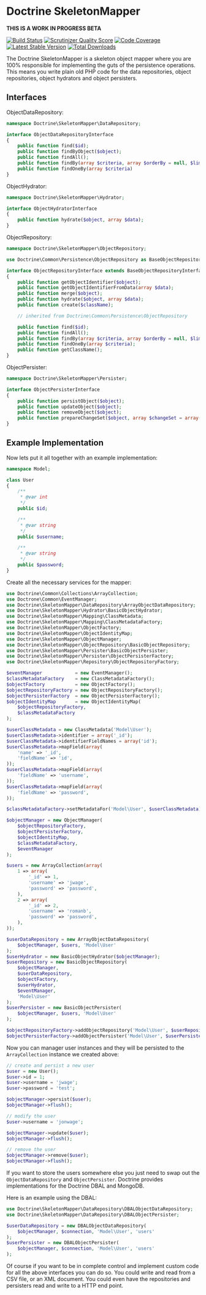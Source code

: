 Doctrine SkeletonMapper
=======================

**THIS IS A WORK IN PROGRESS BETA**

[![Build Status](https://travis-ci.org/doctrine/skeleton-mapper.png)](https://travis-ci.org/doctrine/skeleton-mapper)
[![Scrutinizer Quality Score](https://scrutinizer-ci.com/g/doctrine/skeleton-mapper/badges/quality-score.png?s=7e0e1d4b5d7f6be61a3cd804dba556a0e4d1141d)](https://scrutinizer-ci.com/g/doctrine/skeleton-mapper/)
[![Code Coverage](https://scrutinizer-ci.com/g/doctrine/skeleton-mapper/badges/coverage.png?s=a02332bc4d6a32df3171f2ba714e4583a70c0154)](https://scrutinizer-ci.com/g/doctrine/skeleton-mapper/)
[![Latest Stable Version](https://poser.pugx.org/doctrine/skeleton-mapper/v/stable.png)](https://packagist.org/packages/doctrine/skeleton-mapper)
[![Total Downloads](https://poser.pugx.org/doctrine/skeleton-mapper/downloads.png)](https://packagist.org/packages/doctrine/skeleton-mapper)

The Doctrine SkeletonMapper is a skeleton object mapper where you are 100% responsible for implementing the guts of the persistence operations. This means you write plain old PHP code for the data repositories, object repositories, object hydrators and object persisters.

## Interfaces

ObjectDataRepository:

```php
namespace Doctrine\SkeletonMapper\DataRepository;

interface ObjectDataRepositoryInterface
{
    public function find($id);
    public function findByObject($object);
    public function findAll();
    public function findBy(array $criteria, array $orderBy = null, $limit = null, $offset = null)
    public function findOneBy(array $criteria)
}
```

ObjectHydrator:

```php
namespace Doctrine\SkeletonMapper\Hydrator;

interface ObjectHydratorInterface
{
    public function hydrate($object, array $data);
}
```

ObjectRepository:

```php
namespace Doctrine\SkeletonMapper\ObjectRepository;

use Doctrine\Common\Persistence\ObjectRepository as BaseObjectRepositoryInterface;

interface ObjectRepositoryInterface extends BaseObjectRepositoryInterface
{
    public function getObjectIdentifier($object);
    public function getObjectIdentifierFromData(array $data);
    public function merge($object);
    public function hydrate($object, array $data);
    public function create($className);

    // inherited from Doctrine\Common\Persistence\ObjectRepository

    public function find($id);
    public function findAll();
    public function findBy(array $criteria, array $orderBy = null, $limit = null, $offset = null);
    public function findOneBy(array $criteria);
    public function getClassName();
}
```

ObjectPersister:

```php
namespace Doctrine\SkeletonMapper\Persister;

interface ObjectPersisterInterface
{
    public function persistObject($object);
    public function updateObject($object);
    public function removeObject($object);
    public function prepareChangeSet($object, array $changeSet = array());
}
```

## Example Implementation

Now lets put it all together with an example implementation:

```php
namespace Model;

class User
{
    /**
     * @var int
     */
    public $id;

    /**
     * @var string
     */
    public $username;

    /**
     * @var string
     */
    public $password;
}
```

Create all the necessary services for the mapper:

```php
use Doctrine\Common\Collections\ArrayCollection;
use Doctrone\Common\EventManager;
use Doctrine\SkeletonMapper\DataRepository\ArrayObjectDataRepository;
use Doctrine\SkeletonMapper\Hydrator\BasicObjectHydrator;
use Doctrine\SkeletonMapper\Mapping\ClassMetadata;
use Doctrine\SkeletonMapper\Mapping\ClassMetadataFactory;
use Doctrine\SkeletonMapper\ObjectFactory;
use Doctrine\SkeletonMapper\ObjectIdentityMap;
use Doctrine\SkeletonMapper\ObjectManager;
use Doctrine\SkeletonMapper\ObjectRepository\BasicObjectRepository;
use Doctrine\SkeletonMapper\Persister\BasicObjectPersister;
use Doctrine\SkeletonMapper\Persister\ObjectPersisterFactory;
use Doctrine\SkeletonMapper\Repository\ObjectRepositoryFactory;

$eventManager            = new EventManager();
$classMetadataFactory    = new ClassMetadataFactory();
$objectFactory           = new ObjectFactory();
$objectRepositoryFactory = new ObjectRepositoryFactory();
$objectPersisterFactory  = new ObjectPersisterFactory();
$objectIdentityMap       = new ObjectIdentityMap(
    $objectRepositoryFactory,
    $classMetadataFactory
);

$userClassMetadata = new ClassMetadata('Model\User');
$userClassMetadata->identifier = array('_id');
$userClassMetadata->identifierFieldNames = array('id');
$userClassMetadata->mapField(array(
    'name' => '_id',
    'fieldName' => 'id',
));
$userClassMetadata->mapField(array(
    'fieldName' => 'username',
));
$userClassMetadata->mapField(array(
    'fieldName' => 'password',
));

$classMetadataFactory->setMetadataFor('Model\User', $userClassMetadata);

$objectManager = new ObjectManager(
    $objectRepositoryFactory,
    $objectPersisterFactory,
    $objectIdentityMap,
    $classMetadataFactory,
    $eventManager
);

$users = new ArrayCollection(array(
    1 => array(
        '_id' => 1,
        'username' => 'jwage',
        'password' => 'password',
    ),
    2 => array(
        '_id' => 2,
        'username' => 'romanb',
        'password' => 'password',
    ),
));

$userDataRepository = new ArrayObjectDataRepository(
    $objectManager, $users, 'Model\User'
);
$userHydrator = new BasicObjectHydrator($objectManager);
$userRepository = new BasicObjectRepository(
    $objectManager,
    $userDataRepository,
    $objectFactory,
    $userHydrator,
    $eventManager,
    'Model\User'
);
$userPersister = new BasicObjectPersister(
    $objectManager, $users, 'Model\User'
);

$objectRepositoryFactory->addObjectRepository('Model\User', $userRepository);
$objectPersisterFactory->addObjectPersister('Model\User', $userPersister);
```

Now you can manager user instances and they will be persisted to the `ArrayCollection` instance we created above:

```php
// create and persist a new user
$user = new User();
$user->id = 1;
$user->username = 'jwage';
$user->password = 'test';

$objectManager->persist($user);
$objectManager->flush();

// modify the user
$user->username = 'jonwage';

$objectManager->update($user);
$objectManager->flush();

// remove the user
$objectManager->remove($user);
$objectManager->flush();
```

If you want to store the users somewhere else you just need to swap out the `ObjectDataRepository` and `ObjectPersister`. Doctrine provides implementations for the Doctrine DBAL and MongoDB.

Here is an example using the DBAL:

```php
use Doctrine\SkeletonMapper\DataRepository\DBALObjectDataRepository;
use Doctrine\SkeletonMapper\DataRepository\DBALObjectPersister;

$userDataRepository = new DBALObjectDataRepository(
    $objectManager, $connection, 'Model\User', 'users'
);
$userPersister = new DBALObjectPersister(
    $objectManager, $connection, 'Model\User', 'users'
);
```

Of course if you want to be in complete control and implement custom code for all the above interfaces you can do so. You could write and read from a CSV file, or an XML document. You could even have the repositories and persisters read and write to a HTTP end point.
